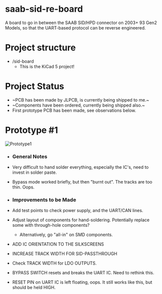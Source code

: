 # saab-sid-re-board
A board to go in between the SAAB SID/HPD connector on 2003+ 93 Gen2 Models, so that the UART-based protocol can be reverse engineered.

# Project structure
- /sid-board 
  - This is the KiCad 5 project!

# Project Status
- ~PCB has been made by JLPCB, is currently being shipped to me.~
- ~Components have been ordered, currently being shipped also.~
- First prototype PCB has been made, see observations below.

# Prototype #1
![Prototype1](https://i.imgur.com/MEXQa4u.jpg)

- ### General Notes
- Very difficult to hand solder everything, especially the IC's, need to invest in solder paste.
- Bypass mode worked briefly, but then "burnt out". The tracks are too thin. Oops.

- ### Improvements to be Made
- Add test points to check power supply, and the UART/CAN lines.
- Adjust layout of components for hand-soldering. Potentially replace some with through-hole components?
	- Alternatively, go "all-in" on SMD components.
- ADD IC ORIENTATION TO THE SILKSCREENS
- INCREASE TRACK WIDTH FOR SID-PASSTHROUGH
- Check TRACK WIDTH for LDO OUTPUTS.
- BYPASS SWITCH resets and breaks the UART IC. Need to rethink this.
- RESET PIN on UART IC is left floating, oops. It still works like this, but should be held HIGH.
